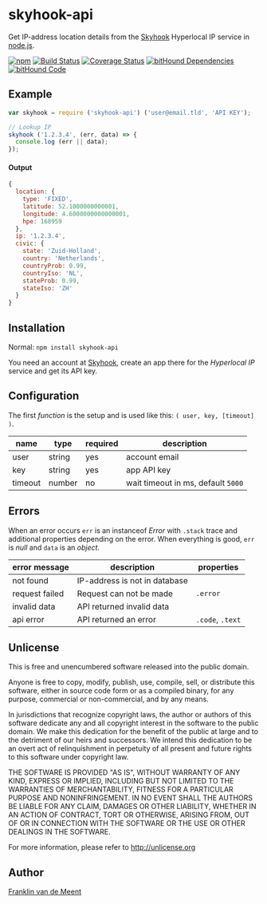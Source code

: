 skyhook-api
===========

Get IP-address location details from the [Skyhook](http://skyhookwireless.com) Hyperlocal IP service in [node.js](http://nodejs.org/).

[![npm](https://img.shields.io/npm/v/skyhook-api.svg?maxAge=3600)](https://github.com/fvdm/nodejs-skyhook/blob/master/CHANGELOG.md)
[![Build Status](https://travis-ci.org/fvdm/nodejs-skyhook.svg?branch=master)](https://travis-ci.org/fvdm/nodejs-skyhook)
[![Coverage Status](https://coveralls.io/repos/github/fvdm/nodejs-skyhook/badge.svg?branch=master)](https://coveralls.io/github/fvdm/nodejs-skyhook?branch=master)
[![bitHound Dependencies](https://www.bithound.io/github/fvdm/nodejs-skyhook/badges/dependencies.svg)](https://www.bithound.io/github/fvdm/nodejs-skyhook/master/dependencies/npm)
[![bitHound Code](https://www.bithound.io/github/fvdm/nodejs-skyhook/badges/code.svg)](https://www.bithound.io/github/fvdm/nodejs-skyhook)


Example
-------

```js
var skyhook = require ('skyhook-api') ('user@email.tld', 'API KEY');

// Lookup IP
skyhook ('1.2.3.4', (err, data) => {
  console.log (err || data);
});
```

#### Output

```js
{
  location: {
    type: 'FIXED',
    latitude: 52.1000000000001,
    longitude: 4.6000000000000001,
    hpe: 168959
  },
  ip: '1.2.3.4',
  civic: {
    state: 'Zuid-Holland',
    country: 'Netherlands',
    countryProb: 0.99,
    countryIso: 'NL',
    stateProb: 0.99,
    stateIso: 'ZH'
  }
}
```


Installation
------------

Normal: `npm install skyhook-api`

You need an account at [Skyhook](https://my.skyhookwireless.com/), create an app there for the _Hyperlocal IP_ service and get its API key.


Configuration
-------------

The first _function_ is the setup and is used like this: `( user, key, [timeout] )`.

name    | type   | required | description
--------|--------|----------|-----------------------------------
user    | string | yes      | account email
key     | string | yes      | app API key
timeout | number | no       | wait timeout in ms, default `5000`


Errors
------

When an error occurs `err` is an instanceof _Error_ with `.stack` trace and additional properties depending on the error.
When everything is good, `err` is _null_ and `data` is an _object_.

error message  | description                   | properties
---------------|-------------------------------|-----------------
not found      | IP-address is not in database |
request failed | Request can not be made       | `.error`
invalid data   | API returned invalid data     |
api error      | API returned an error         | `.code`, `.text`


Unlicense
---------

This is free and unencumbered software released into the public domain.

Anyone is free to copy, modify, publish, use, compile, sell, or
distribute this software, either in source code form or as a compiled
binary, for any purpose, commercial or non-commercial, and by any
means.

In jurisdictions that recognize copyright laws, the author or authors
of this software dedicate any and all copyright interest in the
software to the public domain. We make this dedication for the benefit
of the public at large and to the detriment of our heirs and
successors. We intend this dedication to be an overt act of
relinquishment in perpetuity of all present and future rights to this
software under copyright law.

THE SOFTWARE IS PROVIDED "AS IS", WITHOUT WARRANTY OF ANY KIND,
EXPRESS OR IMPLIED, INCLUDING BUT NOT LIMITED TO THE WARRANTIES OF
MERCHANTABILITY, FITNESS FOR A PARTICULAR PURPOSE AND NONINFRINGEMENT.
IN NO EVENT SHALL THE AUTHORS BE LIABLE FOR ANY CLAIM, DAMAGES OR
OTHER LIABILITY, WHETHER IN AN ACTION OF CONTRACT, TORT OR OTHERWISE,
ARISING FROM, OUT OF OR IN CONNECTION WITH THE SOFTWARE OR THE USE OR
OTHER DEALINGS IN THE SOFTWARE.

For more information, please refer to <http://unlicense.org>


Author
------

[Franklin van de Meent](https://frankl.in)
